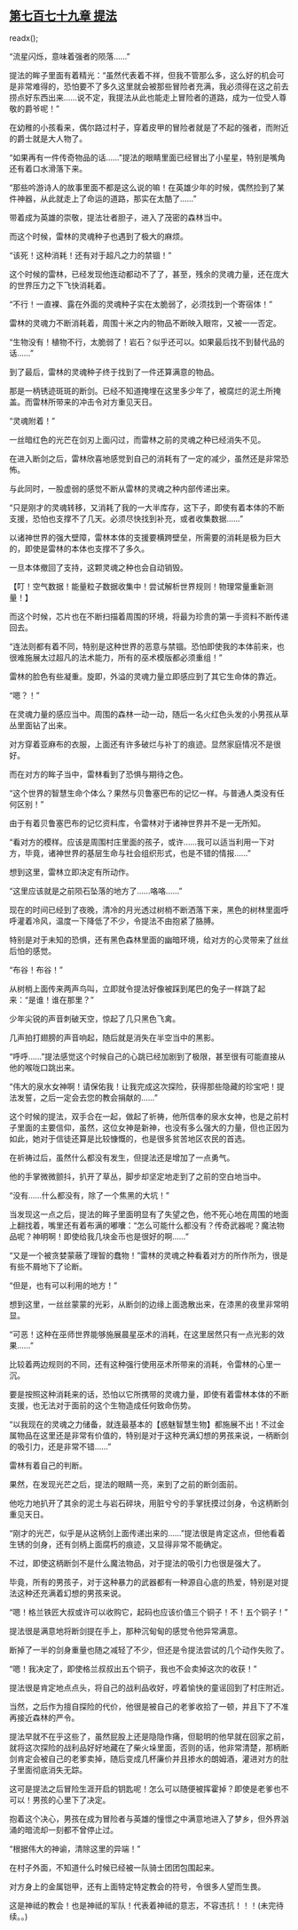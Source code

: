 ## [第七百七十九章 提法](https://www.xxbiquge.com/11_11222/9006075.html)
readx();

  “流星闪烁，意味着强者的陨落……”

  提法的眸子里面有着精光：“虽然代表着不祥，但我不管那么多，这么好的机会可是非常难得的，恐怕要不了多久这里就会被那些冒险者充满，我必须得在这之前去捞点好东西出来……说不定，我提法从此也能走上冒险者的道路，成为一位受人尊敬的爵爷呢！”

  在幼稚的小孩看来，偶尔路过村子，穿着皮甲的冒险者就是了不起的强者，而附近的爵士就是大人物了。

  “如果再有一件传奇物品的话……”提法的眼睛里面已经冒出了小星星，特别是嘴角还有着口水滑落下来。

  “那些吟游诗人的故事里面不都是这么说的嘛！在英雄少年的时候，偶然捡到了某件神器，从此就走上了命运的道路，那实在太酷了……”

  带着成为英雄的崇敬，提法壮者胆子，进入了茂密的森林当中。

  而这个时候，雷林的灵魂种子也遇到了极大的麻烦。

  “该死！这种消耗！还有对于超凡之力的禁锢！”

  这个时候的雷林，已经发现他连动都动不了了，甚至，残余的灵魂力量，还在庞大的世界压力之下飞快消耗着。

  “不行！一直裸、露在外面的灵魂种子实在太脆弱了，必须找到一个寄宿体！”

  雷林的灵魂力不断消耗着，周围十米之内的物品不断映入眼帘，又被一一否定。

  “生物没有！植物不行，太脆弱了！岩石？似乎还可以。如果最后找不到替代品的话……”

  到了最后，雷林的灵魂种子终于找到了一件还算满意的物品。

  那是一柄锈迹斑斑的断剑。已经不知道掩埋在这里多少年了，被腐烂的泥土所掩盖。而雷林所带来的冲击令对方重见天日。

  “灵魂附着！”

  一丝暗红色的光芒在剑刃上面闪过，而雷林之前的灵魂之种已经消失不见。

  在进入断剑之后，雷林欣喜地感觉到自己的消耗有了一定的减少，虽然还是非常恐怖。

  与此同时，一股虚弱的感觉不断从雷林的灵魂之种内部传递出来。

  “只是刚才的灵魂转移，又消耗了我的一大半库存，这下子，即使有着本体的不断支援，恐怕也支撑不了几天。必须尽快找到补充，或者收集数据……”

  以诸神世界的强大壁障，雷林本体的支援要横跨壁垒，所需要的消耗是极为巨大的，即使是雷林的本体也支撑不了多久。

  一旦本体撤回了支持，这颗灵魂之种也会自动销毁。

  【叮！空气数据！能量粒子数据收集中！尝试解析世界规则！物理常量重新测量！】

  而这个时候，芯片也在不断扫描着周围的环境，将最为珍贵的第一手资料不断传递回去。

  “连法则都有着不同，特别是这种世界的恶意与禁锢。恐怕即使我的本体前来，也很难施展太过超凡的法术能力，所有的巫术模版都必须重组！”

  雷林的脸色有些凝重。旋即，外溢的灵魂力量立即感应到了其它生命体的靠近。

  “嗯？！”

  在灵魂力量的感应当中。周围的森林一动一动，随后一名火红色头发的小男孩从草丛里面钻了出来。

  对方穿着亚麻布的衣服，上面还有许多破烂与补丁的痕迹。显然家庭情况不是很好。

  而在对方的眸子当中，雷林看到了恐惧与期待之色。

  “这个世界的智慧生命个体么？果然与贝鲁塞巴布的记忆一样。与普通人类没有任何区别！”

  由于有着贝鲁塞巴布的记忆资料库，令雷林对于诸神世界并不是一无所知。

  “看对方的模样。应该是周围村庄里面的孩子，或许……我可以适当利用一下对方，毕竟，诸神世界的基层生命与社会组织形式，也是不错的情报……”

  想到这里，雷林立即决定有所动作。

  “这里应该就是之前陨石坠落的地方了……咯咯……”

  现在的时间已经到了夜晚，清冷的月光透过树梢不断洒落下来，黑色的树林里面呼呼灌着冷风，温度一下降低了不少，令提法不由抱紧了胳膊。

  特别是对于未知的恐惧，还有黑色森林里面的幽暗环境，给对方的心灵带来了丝丝后怕的感觉。

  “布谷！布谷！”

  从树梢上面传来两声鸟叫，立即就令提法好像被踩到尾巴的兔子一样跳了起来：“是谁！谁在那里？”

  少年尖锐的声音刺破天空，惊起了几只黑色飞禽。

  几声拍打翅膀的声音响起，随后就是消失在半空当中的黑影。

  “呼呼……”提法感觉这个时候自己的心跳已经加剧到了极限，甚至很有可能直接从他的喉咙口跳出来。

  “伟大的泉水女神啊！请保佑我！让我完成这次探险，获得那些隐藏的珍宝吧！提法发誓，之后一定会去您的教会捐献的……”

  这个时候的提法，双手合在一起，做起了祈祷，他所信奉的泉水女神，也是之前村子里面的主要信仰，虽然，这位女神是新神，也没有多么强大的力量，但也正因为如此，她对于信徒还算是比较慷慨的，也是很多贫苦地区农民的首选。

  在祈祷过后，虽然什么都没有发生，但提法还是增加了一点勇气。

  他的手掌微微颤抖，扒开了草丛，脚步却坚定地走到了之前的空白地当中。

  “没有……什么都没有，除了一个焦黑的大坑！”

  当发现这一点之后，提法的眸子里面明显有了失望之色，他不死心地在周围的地面上翻找着，嘴里还有着布满的嘟囔：“怎么可能什么都没有？传奇武器呢？魔法物品呢？神明啊！即使给我几块金币也是很好的啊……”

  “又是一个被贪婪蒙蔽了理智的蠢物！”雷林的灵魂之种看着对方的所作所为，很是有些不屑地下了论断。

  “但是，也有可以利用的地方！”

  想到这里，一丝丝蒙蒙的光彩，从断剑的边缘上面逸散出来，在漆黑的夜里非常明显。

  “可恶！这种在巫师世界能够施展晨星巫术的消耗，在这里居然只有一点光影的效果……”

  比较着两边规则的不同，还有这种强行使用巫术所带来的消耗，令雷林的心里一沉。

  要是按照这种消耗来的话，恐怕以它所携带的灵魂力量，即使有着雷林本体的不断支援，也无法对于面前的这个生物造成任何致命伤势。

  “以我现在的灵魂之力储备，就连最基本的【惑魅智慧生物】都施展不出！不过金属物品在这里还是非常有价值的，特别是对于这种充满幻想的男孩来说，一柄断剑的吸引力，还是非常不错……”

  雷林有着自己的判断。

  果然，在发现光芒之后，提法的眼睛一亮，来到了之前的断剑面前。

  他吃力地扒开了其余的泥土与岩石碎块，用脏兮兮的手掌抚摸过剑身，令这柄断剑重见天日。

  “刚才的光芒，似乎是从这柄剑上面传递出来的……”提法很是肯定这点，但他看着生锈的剑身，还有剑柄上面腐朽的痕迹，又显得非常不能确定。

  不过，即使这柄断剑不是什么魔法物品，对于提法的吸引力也很是强大了。

  毕竟，所有的男孩子，对于这种暴力的武器都有一种源自心底的热爱，特别是对提法这种还充满着幻想的男孩来说。

  “嗯！格兰铁匠大叔或许可以收购它，起码也应该价值三个铜子！不！五个铜子！”

  提法很是满意地将断剑提在手上，那种沉甸甸的感觉令他异常满意。

  断掉了一半的剑身重量也随之减轻了不少，但还是令提法尝试的几个动作失败了。

  “嗯！我决定了，即使格兰叔叔出五个铜子，我也不会卖掉这次的收获！”

  提法很是肯定地点点头，将自己的战利品收好，哼着愉快的童谣回到了村庄附近。

  当然，之后作为擅自探险的代价，他很是被自己的老爹收拾了一顿，并且下了不准再接近森林的严令。

  提法早就不在乎这些了，虽然屁股上还是隐隐作痛，但聪明的他早就在回家之前，就将这次探险的战利品好好地藏在了柴火垛里面，否则的话，他非常清楚，那柄断剑肯定会被自己的老爹卖掉，随后变成几杯廉价并且掺水的朗姆酒，灌进对方的肚子里面彻底消失无踪。

  这可是提法之后冒险生涯开启的钥匙呢！怎么可以随便被挥霍掉？即使是老爹也不可以！男孩的心里下了决定。

  抱着这个决心，男孩在成为冒险者与英雄的憧憬之中满意地进入了梦乡，但外界汹涌的暗流却一刻都不曾停止过。

  “根据伟大的神谕，清除这里的异端！”

  在村子外面，不知道什么时候已经被一队骑士团团包围起来。

  对方身上的金属铠甲，还有上面特定特定教会的符号，令很多人望而生畏。

  这是神祗的教会！也是神祗的军队！代表着神祗的意志，不容违抗！！！(未完待续。。)
